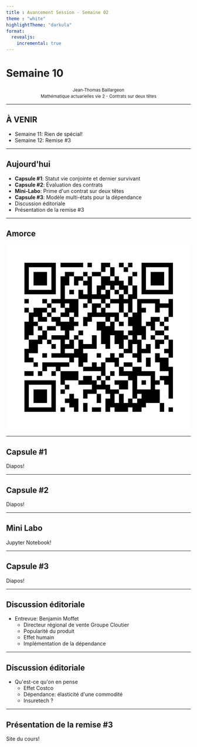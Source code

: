 ```yaml
---
title : Avancement Session - Semaine 02
theme : "white"
highlightTheme: "darkula"
format:
  revealjs:
    incremental: true   
---
```



# Semaine 10



<small><div align=center>Jean-Thomas Baillargeon</small>  
<small>Mathématique actuarielles vie 2 - Contrats sur deux têtes</small>  </div>


---


## À VENIR


* Semaine 11: Rien de spécial!
* Semaine 12: Remise #3


---


## Aujourd'hui



* **Capsule #1**: Statut vie conjointe et dernier survivant  
* **Capsule #2**: Évaluation des contrats 
* **Mini-Labo**: Prime d'un contrat sur deux têtes  
* **Capsule #3**: Modèle multi-états pour la dépendance
* Discussion éditoriale
* Présentation de la remise #3


---


## Amorce
![](amorce_qr.png)


---


## Capsule #1


Diapos!


---


## Capsule #2


Diapos!


---


## Mini Labo


Jupyter Notebook!


---


## Capsule #3


Diapos!


---


## Discussion éditoriale


* Entrevue: Benjamin Moffet
  * Directeur régional de vente Groupe Cloutier
  * Popularité du produit
  * Effet humain
  * Implémentation de la dépendance
  


---



## Discussion éditoriale


* Qu'est-ce qu'on en pense
  * Effet Costco
  * Dépendance: élasticité d'une commodité
  * Insuretech ?


---


## Présentation de la remise #3


Site du cours!